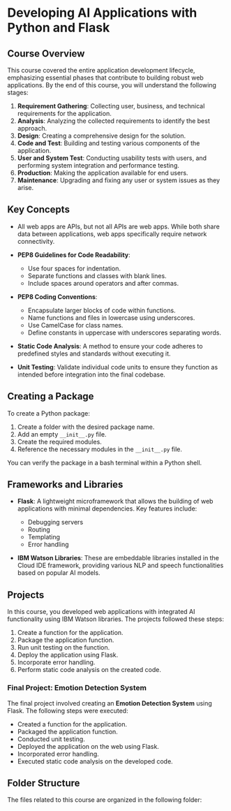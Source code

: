 # Developing AI Applications with Python and Flask

## Course Overview

This course covered the entire application development lifecycle, emphasizing essential phases that contribute to building robust web applications. By the end of this course, you will understand the following stages:

1. **Requirement Gathering**: Collecting user, business, and technical requirements for the application.
2. **Analysis**: Analyzing the collected requirements to identify the best approach.
3. **Design**: Creating a comprehensive design for the solution.
4. **Code and Test**: Building and testing various components of the application.
5. **User and System Test**: Conducting usability tests with users, and performing system integration and performance testing.
6. **Production**: Making the application available for end users.
7. **Maintenance**: Upgrading and fixing any user or system issues as they arise.

## Key Concepts

- All web apps are APIs, but not all APIs are web apps. While both share data between applications, web apps specifically require network connectivity.
  
- **PEP8 Guidelines for Code Readability**:
  - Use four spaces for indentation.
  - Separate functions and classes with blank lines.
  - Include spaces around operators and after commas.

- **PEP8 Coding Conventions**:
  - Encapsulate larger blocks of code within functions.
  - Name functions and files in lowercase using underscores.
  - Use CamelCase for class names.
  - Define constants in uppercase with underscores separating words.

- **Static Code Analysis**: A method to ensure your code adheres to predefined styles and standards without executing it.

- **Unit Testing**: Validate individual code units to ensure they function as intended before integration into the final codebase.

## Creating a Package

To create a Python package:
1. Create a folder with the desired package name.
2. Add an empty `__init__.py` file.
3. Create the required modules.
4. Reference the necessary modules in the `__init__.py` file.

You can verify the package in a bash terminal within a Python shell.

## Frameworks and Libraries

- **Flask**: A lightweight microframework that allows the building of web applications with minimal dependencies. Key features include:
  - Debugging servers
  - Routing
  - Templating
  - Error handling
  
- **IBM Watson Libraries**: These are embeddable libraries installed in the Cloud IDE framework, providing various NLP and speech functionalities based on popular AI models.

## Projects

In this course, you developed web applications with integrated AI functionality using IBM Watson libraries. The projects followed these steps:

1. Create a function for the application.
2. Package the application function.
3. Run unit testing on the function.
4. Deploy the application using Flask.
5. Incorporate error handling.
6. Perform static code analysis on the created code.

### Final Project: Emotion Detection System

The final project involved creating an **Emotion Detection System** using Flask. The following steps were executed:
- Created a function for the application.
- Packaged the application function.
- Conducted unit testing.
- Deployed the application on the web using Flask.
- Incorporated error handling.
- Executed static code analysis on the developed code.

## Folder Structure

The files related to this course are organized in the following folder:


